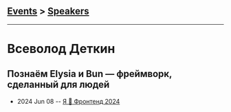 ## [Events](../README.md) > [Speakers](../speakers.md)
---

# Всеволод Деткин

## Познаём Elysia и Bun — фреймворк, сделанный для людей
- 2024 Jun 08 -- [Я 💛 Фронтенд 2024](https://youtu.be/XD2jA53CXQw)    
